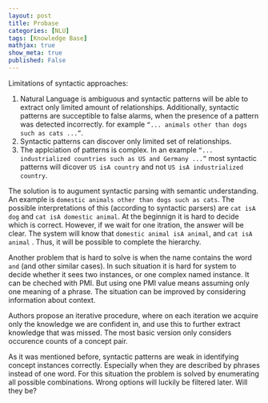 ```yaml
---
layout: post
title: Probase
categories: [NLU]
tags: [Knowledge Base]
mathjax: true
show_meta: true
published: False
---
```


Limitations of syntactic approaches:

1. Natural Language is ambiguous and syntactic patterns will be able to extract only limited amount of relationships. Additionally, syntactic patterns are succeptible to false alarms, when the presence of a pattern was detected incorrectly. for example `“... animals other than dogs such as cats ...”`. 
2. Syntactic patterns can discover only limited set of relationships.
3. The applciation of patterns is complex. In an example `“... industrialized countries such as US and Germany ...”` most syntactic patterns will dicover `US isA country` and not `US isA industrialized country`.


The solution is to augument syntactic parsing with semantic understanding. An example is `domestic animals other than dogs such as cats`. The possible interpretations of this (according to syntactic parsers) are `cat isA dog` and `cat isA domestic animal`.  At the beginnign it is hard to decide which is correct. However, if we wait for one itration, the answer will be clear. The system will know that `domestic animal isA animal`, and `cat isA animal` . Thus, it will be possible to complete the hierarchy. 

Another problem that is hard to solve is when the name contains the word `and` (and other similar cases). In such situation it is hard for system to decide whether it sees two instances, or one complex named instance. It can be cheched with PMI. But using one PMI value means assuming only one meaning of a phrase. The situation can be improved by considering information about context. 

Authors propose an iterative procedure, where on each iteration we acquire only the knowledge we are confident in, and use this to further extract knowledge that was missed. The most basic version only considers occurence counts of a concept pair. 



As it was mentioned before, syntactic patterns are weak in identifying concept instances correctly. Especially when they are described by phrases instead of one word. For this situation the problem is solved by enumerating all possible combinations. Wrong options will luckily be filtered later. Will they be?

